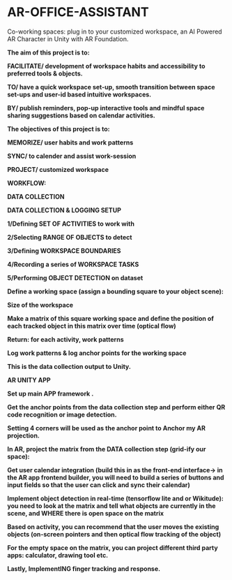 # AR-OFFICE-ASSISTANT
Co-working spaces: plug in to your customized workspace,
an AI Powered AR Character in Unity with AR Foundation.

<B>The aim of this project is to:<B>

<B>FACILITATE/<B> 
development of workspace habits and accessibility to preferred tools & objects.

<B>TO/<B> 
have a quick workspace set-up, smooth transition between space set-ups and user-id based intuitive workspaces.

<B>BY/<B> 
publish reminders, pop-up interactive tools and mindful space sharing suggestions based on calendar activities.

<B>The objectives of this project is to:<B>

<B>MEMORIZE/<B> 
user habits and work patterns

<B>SYNC/<B> 
to calender and assist work-session

<B>PROJECT/<B> 
customized workspace

<B>WORKFLOW:<B>

<B>DATA COLLECTION<B>

<B>DATA COLLECTION & LOGGING SETUP<B>

1/Defining SET OF ACTIVITIES to work with

2/Selecting RANGE OF OBJECTS to detect

3/Defining WORKSPACE BOUNDARIES

4/Recording a series of WORKSPACE TASKS

5/Performing OBJECT DETECTION on dataset

Define a working space (assign a bounding square to your object scene):

<B> Size of the workspace <B>

Make a matrix of this square working space and define the position of each tracked object in this matrix over time (optical flow)

Return: for each activity, work patterns 

Log work patterns & log anchor points for the working space 

This is the data collection output to Unity. 

<B> AR UNITY APP <B>

Set up main APP framework .

Get the anchor points from the data collection step and perform either QR code recognition or image detection.

Setting 4 corners will be used as the anchor point to Anchor my AR projection. 

In AR, project the matrix from the DATA collection step (grid-ify our space): 

Get user calendar integration (build this in as the front-end interface-> in the AR app frontend builder, you will need to build a series of buttons and input fields so that the user can click and sync their calendar)

Implement object detection in real-time (tensorflow lite and or Wikitude): you need to look at the matrix and tell what objects are currently in the scene, and WHERE there is open space on the matrix 

Based on activity, you can recommend that the user moves the existing objects (on-screen pointers and then optical flow tracking of the object)

For the empty space on the matrix, you can project different third party apps: calculator, drawing tool etc.

Lastly, ImplementING finger tracking and response.
